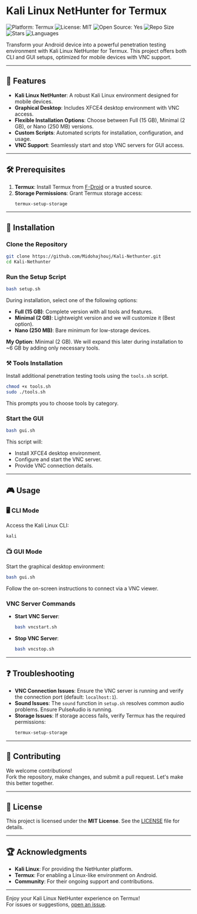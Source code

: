 
# Kali Linux NetHunter for Termux

![Platform: Termux](https://img.shields.io/badge/Platform-Termux-a80505?style=flat-square&logo=termux)
![License: MIT](https://img.shields.io/badge/License-MIT-a80505?style=flat-square&logo=open-source)
![Open Source: Yes](https://img.shields.io/badge/Open%20Source-Yes-a80505?style=flat-square&logo=github)
![Repo Size](https://img.shields.io/github/repo-size/Midohajhouj/Kali-Nethunter?label=Size&color=a80505)
![Stars](https://img.shields.io/github/stars/Midohajhouj/Kali-Nethunter?style=flat&label=Stars&color=a80505)
![Languages](https://img.shields.io/github/languages/top/Midohajhouj/Kali-Nethunter?color=a80505)

Transform your Android device into a powerful penetration testing environment with Kali Linux NetHunter for Termux. This project offers both CLI and GUI setups, optimized for mobile devices with VNC support.

---

## 🌟 Features

- **Kali Linux NetHunter**: A robust Kali Linux environment designed for mobile devices.
- **Graphical Desktop**: Includes XFCE4 desktop environment with VNC access.
- **Flexible Installation Options**: Choose between Full (15 GB), Minimal (2 GB), or Nano (250 MB) versions.
- **Custom Scripts**: Automated scripts for installation, configuration, and usage.
- **VNC Support**: Seamlessly start and stop VNC servers for GUI access.

---

## 🛠 Prerequisites

1. **Termux**: Install Termux from [F-Droid](https://f-droid.org) or a trusted source.
2. **Storage Permissions**: Grant Termux storage access:
   ```bash
   termux-setup-storage
   ```

---

## 🚀 Installation

### Clone the Repository
```bash
git clone https://github.com/Midohajhouj/Kali-Nethunter.git
cd Kali-Nethunter
```

### Run the Setup Script
```bash
bash setup.sh
```
During installation, select one of the following options:
- **Full (15 GB)**: Complete version with all tools and features.
- **Minimal (2 GB)**: Lightweight version and we will customize it (Best option).  
- **Nano (250 MB)**: Bare minimum for low-storage devices.

**My Option**: Minimal (2 GB). We will expand this later during installation to ~6 GB by adding only necessary tools.

### ⚒️ Tools Installation

Install additional penetration testing tools using the `tools.sh` script.

```bash
chmod +x tools.sh
sudo ./tools.sh
```
This prompts you to choose tools by category.

### Start the GUI
```bash
bash gui.sh
```
This script will:
- Install XFCE4 desktop environment.
- Configure and start the VNC server.
- Provide VNC connection details.

---

## 🎮 Usage

### 🖥️ CLI Mode
Access the Kali Linux CLI:
```bash
kali
```

### 📺 GUI Mode
Start the graphical desktop environment:
```bash
bash gui.sh
```
Follow the on-screen instructions to connect via a VNC viewer.

### VNC Server Commands
- **Start VNC Server**:
  ```bash
  bash vncstart.sh
  ```
- **Stop VNC Server**:
  ```bash
  bash vncstop.sh
  ```

---

## ❓ Troubleshooting

- **VNC Connection Issues**: Ensure the VNC server is running and verify the connection port (default: `localhost:1`).
- **Sound Issues**: The `sound` function in `setup.sh` resolves common audio problems. Ensure PulseAudio is running.
- **Storage Issues**: If storage access fails, verify Termux has the required permissions:
  ```bash
  termux-setup-storage
  ```

---

## 🤝 Contributing

We welcome contributions!  
Fork the repository, make changes, and submit a pull request. Let's make this better together.

---

## 📜 License

This project is licensed under the **MIT License**. See the [LICENSE](LICENSE) file for details.

---

## 🏆 Acknowledgments

- **Kali Linux**: For providing the NetHunter platform.
- **Termux**: For enabling a Linux-like environment on Android.
- **Community**: For their ongoing support and contributions.

---

Enjoy your Kali Linux NetHunter experience on Termux!  
For issues or suggestions, [open an issue](https://github.com/your-repo/kali-nethunter-termux/issues).
